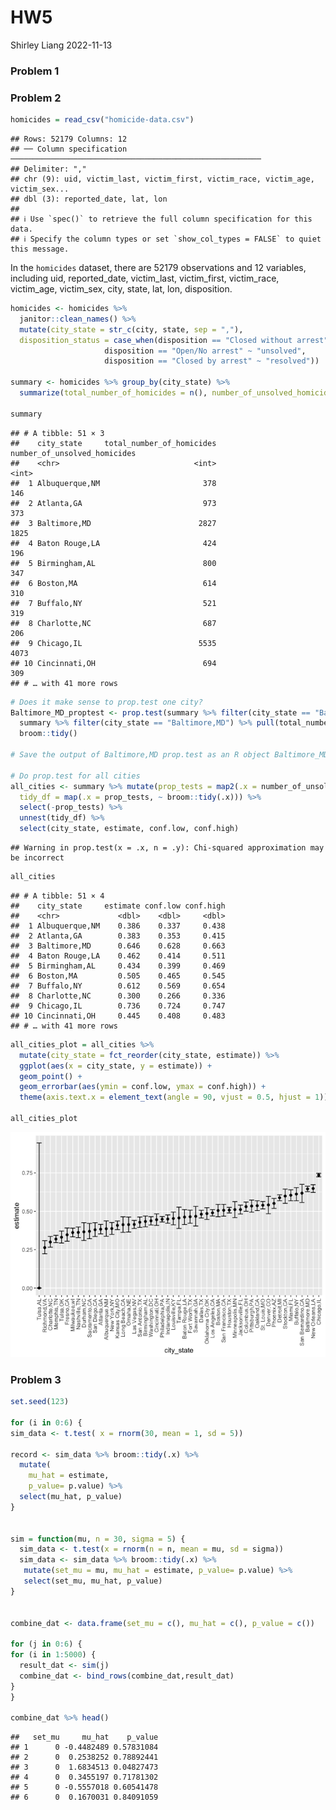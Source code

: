 HW5
================
Shirley Liang
2022-11-13

### Problem 1

### Problem 2

``` r
homicides = read_csv("homicide-data.csv")
```

    ## Rows: 52179 Columns: 12
    ## ── Column specification ────────────────────────────────────────────────────────
    ## Delimiter: ","
    ## chr (9): uid, victim_last, victim_first, victim_race, victim_age, victim_sex...
    ## dbl (3): reported_date, lat, lon
    ## 
    ## ℹ Use `spec()` to retrieve the full column specification for this data.
    ## ℹ Specify the column types or set `show_col_types = FALSE` to quiet this message.

In the `homicides` dataset, there are 52179 observations and 12
variables, including uid, reported_date, victim_last, victim_first,
victim_race, victim_age, victim_sex, city, state, lat, lon, disposition.

``` r
homicides <- homicides %>% 
  janitor::clean_names() %>% 
  mutate(city_state = str_c(city, state, sep = ","),
  disposition_status = case_when(disposition == "Closed without arrest" ~ "unsolved",
                     disposition == "Open/No arrest" ~ "unsolved",
                     disposition == "Closed by arrest" ~ "resolved")) 

summary <- homicides %>% group_by(city_state) %>% 
  summarize(total_number_of_homicides = n(), number_of_unsolved_homicides = sum(disposition_status == "unsolved")) 

summary
```

    ## # A tibble: 51 × 3
    ##    city_state     total_number_of_homicides number_of_unsolved_homicides
    ##    <chr>                              <int>                        <int>
    ##  1 Albuquerque,NM                       378                          146
    ##  2 Atlanta,GA                           973                          373
    ##  3 Baltimore,MD                        2827                         1825
    ##  4 Baton Rouge,LA                       424                          196
    ##  5 Birmingham,AL                        800                          347
    ##  6 Boston,MA                            614                          310
    ##  7 Buffalo,NY                           521                          319
    ##  8 Charlotte,NC                         687                          206
    ##  9 Chicago,IL                          5535                         4073
    ## 10 Cincinnati,OH                        694                          309
    ## # … with 41 more rows

``` r
# Does it make sense to prop.test one city?
Baltimore_MD_proptest <- prop.test(summary %>% filter(city_state == "Baltimore,MD") %>% pull(number_of_unsolved_homicides), 
  summary %>% filter(city_state == "Baltimore,MD") %>% pull(total_number_of_homicides)) %>% 
  broom::tidy()

# Save the output of Baltimore,MD prop.test as an R object Baltimore_MD_proptest.

# Do prop.test for all cities
all_cities <- summary %>% mutate(prop_tests = map2(.x = number_of_unsolved_homicides, .y = total_number_of_homicides, ~ prop.test(x = .x, n = .y)),
  tidy_df = map(.x = prop_tests, ~ broom::tidy(.x))) %>% 
  select(-prop_tests) %>% 
  unnest(tidy_df) %>% 
  select(city_state, estimate, conf.low, conf.high)
```

    ## Warning in prop.test(x = .x, n = .y): Chi-squared approximation may be incorrect

``` r
all_cities
```

    ## # A tibble: 51 × 4
    ##    city_state     estimate conf.low conf.high
    ##    <chr>             <dbl>    <dbl>     <dbl>
    ##  1 Albuquerque,NM    0.386    0.337     0.438
    ##  2 Atlanta,GA        0.383    0.353     0.415
    ##  3 Baltimore,MD      0.646    0.628     0.663
    ##  4 Baton Rouge,LA    0.462    0.414     0.511
    ##  5 Birmingham,AL     0.434    0.399     0.469
    ##  6 Boston,MA         0.505    0.465     0.545
    ##  7 Buffalo,NY        0.612    0.569     0.654
    ##  8 Charlotte,NC      0.300    0.266     0.336
    ##  9 Chicago,IL        0.736    0.724     0.747
    ## 10 Cincinnati,OH     0.445    0.408     0.483
    ## # … with 41 more rows

``` r
all_cities_plot = all_cities %>% 
  mutate(city_state = fct_reorder(city_state, estimate)) %>% 
  ggplot(aes(x = city_state, y = estimate)) +
  geom_point() +
  geom_errorbar(aes(ymin = conf.low, ymax = conf.high)) + 
  theme(axis.text.x = element_text(angle = 90, vjust = 0.5, hjust = 1))

all_cities_plot
```

![](HW5_files/figure-gfm/plot-1.png)<!-- -->

### Problem 3

``` r
set.seed(123)

for (i in 0:6) {
sim_data <- t.test( x = rnorm(30, mean = 1, sd = 5))
  
record <- sim_data %>% broom::tidy(.x) %>% 
  mutate(
    mu_hat = estimate,
    p_value= p.value) %>% 
  select(mu_hat, p_value)
}


sim = function(mu, n = 30, sigma = 5) {
  sim_data <- t.test(x = rnorm(n = n, mean = mu, sd = sigma))
  sim_data <- sim_data %>% broom::tidy(.x) %>% 
   mutate(set_mu = mu, mu_hat = estimate, p_value= p.value) %>% 
   select(set_mu, mu_hat, p_value)
}


combine_dat <- data.frame(set_mu = c(), mu_hat = c(), p_value = c())

for (j in 0:6) { 
for (i in 1:5000) {
  result_dat <- sim(j)
  combine_dat <- bind_rows(combine_dat,result_dat)
}
}

combine_dat %>% head()
```

    ##   set_mu     mu_hat    p_value
    ## 1      0 -0.4482489 0.57831084
    ## 2      0  0.2538252 0.78892441
    ## 3      0  1.6834513 0.04827473
    ## 4      0  0.3455197 0.71781302
    ## 5      0 -0.5557018 0.60541478
    ## 6      0  0.1670031 0.84091059
